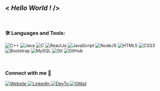 ## __< *Hello World !* />__ 
<br>

<h3> 🛠️ Languages and Tools:</h3>

![C++](https://img.shields.io/badge/C%2B%2B-00599C?style=for-the-badge&logo=c%2B%2B&logoColor=white "C++")
![Java](https://img.shields.io/badge/Java-ED8B00?style=for-the-badge&logo=java&logoColor=white "JAVA")
![C](https://img.shields.io/badge/c-%2300599C.svg?style=for-the-badge&logo=c&logoColor=white "C")
![ReactJs](https://img.shields.io/badge/React-20232A?style=for-the-badge&logo=react&logoColor=61DAFB "ReactJs")
![JavaScript](https://img.shields.io/badge/javascript-%23323330.svg?style=for-the-badge&logo=javascript&logoColor=%23F7DF1E)
![NodeJS](https://img.shields.io/badge/node.js-6DA55F?style=for-the-badge&logo=node.js&logoColor=white)
![HTML5](https://img.shields.io/badge/html5-%23E34F26.svg?style=for-the-badge&logo=html5&logoColor=white)
![CSS3](https://img.shields.io/badge/css3-%231572B6.svg?style=for-the-badge&logo=css3&logoColor=white)
![Bootstrap](https://img.shields.io/badge/bootstrap-%23563D7C.svg?style=for-the-badge&logo=bootstrap&logoColor=white)
![MySQL](https://img.shields.io/badge/mysql-%2300f.svg?style=for-the-badge&logo=mysql&logoColor=white)
![Git](https://img.shields.io/badge/git-%23F05033.svg?style=for-the-badge&logo=git&logoColor=white)
![GitHub](https://img.shields.io/badge/github-%23121011.svg?style=for-the-badge&logo=github&logoColor=white)

<br>

<h3>Connect with me 🤝</h3>   
   <a href="https://sebinfrancis7.github.io/portfolio/" target="_blank">
    <img alt="Website" src="https://img.shields.io/badge/Portfolio%20Website-.-white?style=for-the-badge">
   </a>
   <a href="https://www.linkedin.com/in/sebinfrancis" target="_blank">
    <img alt="LinkedIn" src="https://img.shields.io/badge/LinkedIn-0077B5?style=for-the-badge&logo=linkedin&logoColor=white">
   </a>
   <a href="https://dev.to/sebinfrancis7" target="_blank">
    <img alt="DevTo" src="https://img.shields.io/badge/dev.to-0A0A0A?style=for-the-badge&logo=dev.to&logoColor=white">
   </a>
   <a href="sebin.k.francis07@gmail.com" target="_blank">
    <img alt="GMail" src="https://img.shields.io/badge/Gmail-D14836?style=for-the-badge&logo=gmail&logoColor=white">
   </a>
